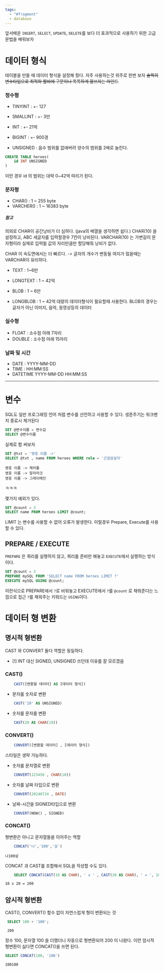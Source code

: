 ```yaml
---
tags:
  - "#fragment"
  - database
---
```

앞서배운 `INSERT`, `SELECT`, `UPDATE`, `DELETE`를 보다 더 효과적으로 사용하기 위한 고급문법을 배워보자

# 데이터 형식
테이블을 만들 때 데이터 형식을 설정해 줬다.
자주 사용하는것 위주로 한번 보자
~~솔찍히 변수타입으로 최적화 할바에 구문이나  똑똑하게 잘쓰자는 마인드~~ 

### 정수형
- TINYINT : +- 127
- SMALLINT : +- 3만
- INT : +- 21억
- BIGINT : +- 900경

- UNSIGNED : 음수 범위를 없애버려 양수의 범위를 2배로 늘린다.
~~~SQL
CREATE TABLE heroes(
	id INT UNSIGNED
)
~~~
이런 경우 id 의 범위는 대략 0~42억 따리가 된다.

### 문자형
- CHAR() : 1 ~ 255 byte
- VARCHER() : 1 ~ 16383 byte

##### 참고
의외로 CHAR이 공간낭비가 더 심하다. (java의 배열을 생각하면 쉽다.)
CHAR(10) 을 설정하고, ABC 세글자를 입력할경우 7칸이 낭비된다.
VARCHAR(10) 는 가변길이 문자형이라 실제로 입력될 값의 자리만큼만 할당해줘 낭비가 없다.

CHAR 이 속도면에서는 더 빠르다.
-> 글자의 개수가 변동될 여지가 많을때는 VARCHAR이 유리하다.

- TEXT : 1~6만
- LONGTEXT : 1 ~ 42억

- BLOB : 1 ~ 6만
- LONGBLOB : 1 ~ 42억
대량의 데이터형식이 필요할때 사용한다.
BLOB의 경우는 글자가 아닌 이미지, 음악, 동영상등의 데이터

### 실수형
- FLOAT : 소수점 아래 7자리
- DOUBLE : 소수점 아래 15자리

### 날짜 및 시간
- DATE : YYYY-MM-DD
- TIME : HH:MM:SS 
- DATETIME YYYY-MM-DD HH:MM:SS 
----------
# 변수
SQL도 일반 프로그래밍 언어 처럼 변수를 선언하고 사용할 수 있다.
생존주기는 워크벤치 종료시 제거된다

~~~SQL
SET @변수이름 = 변수값
SELECT @변수이름
~~~

실제로 함 써보자
~~~SQL
SET @txt = '영웅 이름 ->'
SELECT @txt , name FROM heroes WHERE role = '근접암살자'
~~~
~~~
영웅 이름 -> 제라툴
영웅 이름 -> 알라라크
영웅 이름 -> 그레이메인
~~~
ㅋㅋㅋ

몇가지 예외가 있다.
~~~SQL 
SET @count = 3
SELECT name FROM heroes LIMIT @count;
~~~
LIMIT 는 변수를 사용할 수 없어 오류가 발생한다.
이럴경우 Prepare, Execute를 사용할 수 있다.
## PREPARE / EXECUTE
`PREPARE` 은 쿼리를 실행하지 않고, 쿼리를 준비만 해놓고 `EXECUTE`에서 실행하는 방식이다.

~~~SQL
SET @count = 3
PREPARE mySQL FROM 'SELECT name FROM heroes LIMIT ?'
EXECUTE mySQL USING @count;
~~~
이런식으로 PREPARE에서 `?`로 비워놓고 EXECUTE에서 `?`를 `@count` 로 채워준다는 느낌으로 접근
`?`를 채워주는 키워드는 `USING`이다.

# 데이터 형 변환
## 명시적 형변환
CAST 와 CONVERT 둘다 역할은 동일하다.
 - [!] INT 대신 SIGNED, UNSIGNED 쓰던데 이유를 잘 모르겠음
### CAST()
~~~SQL
	CAST([변환할 데이터] AS [데이터 형식])
~~~
- 문자를 숫자로 변환
~~~SQL
	CAST('20' AS UNSIGNED)
~~~

- 숫자를 문자를 변환
~~~SQL
	CAST(20 AS CHAR(10))
~~~

### CONVERT()
~~~SQL
	CONVERT([변환할 데이터] , [데이터 형식])
~~~
스타일은 생략 가능하다.
- 숫자를 문자열로 변환
~~~SQL
	CONVERT(123456 , CHAR(10))
~~~

- 숫자를 날짜 타입으로 변환
~~~SQL
	CONVERT(20240724 , DATE)
~~~

- 날짜-시간을 SIGNED타입으로 변환
~~~SQL
	CONVERT(NOW() , SIGNED)
~~~


### CONCAT() 
형변환은 아니고 문자열들을 이어주는 역할

~~~SQL
	CONCAT('나','100','살')
~~~
~~~
나100살
~~~


CONCAT 과 CAST를 조합해서 SQL을 작성할 수도 있다.
~~~SQL
	SELECT CONCAT(CAST(10 AS CHAR), ' x ' , CAST(20 AS CHAR), ' = ', 10*20)
~~~
~~~
10 x 20 = 200
~~~


## 암시적 형변환
CAST(), CONVERT() 함수 없이 자연스럽게 형이 변환되는 것

~~~SQL
 SELECT 100 + '100';
~~~
~~~
 200
~~~

정수 100, 문자열 100 을 더했더니 자동으로 형변환되어 200 이 나왔다.
이런 암시적 형변환이 싫다면 CONCAT()을 쓰면 된다.

~~~SQL
SELECT CONCAT(100, '100')
~~~
~~~
100100
~~~



